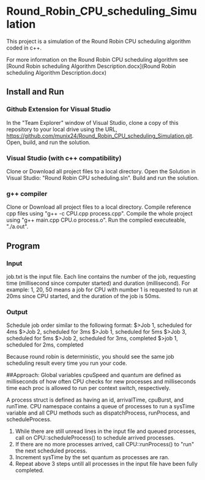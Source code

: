# Round_Robin_CPU_scheduling_Simulation

This project is a simulation of the Round Robin CPU scheduling algorithm coded in c++. 

For more information on the Round Robin CPU scheduling algorithm see [Round Robin scheduling Algorithm Description.docx](Round Robin scheduling Algorithm Description.docx)

## Install and Run
### Github Extension for Visual Studio
In the "Team Explorer" window of Visual Studio, clone a copy of this repository to your local drive using the URL, https://github.com/munix24/Round_Robin_CPU_scheduling_Simulation.git. Open, build, and run the solution.

### Visual Studio (with c++ compatibility)
Clone or Download all project files to a local directory. Open the Solution in Visual Studio: "Round Robin CPU scheduling.sln". Build and run the solution.

### g++ compiler
Clone or Download all project files to a local directory. Compile reference cpp files using "g++ -c CPU.cpp process.cpp". Compile the whole project using "g++ main.cpp CPU.o process.o". Run the compiled executeable, "./a.out".

## Program
### Input
job.txt is the input file. Each line contains the number of the job, requesting time (millisecond since computer started) and duration (millisecond). For example:
1, 20, 50
means a job for CPU with number 1 is requested to run at 20ms since CPU started, and the duration of the job is 50ms.

### Output
Schedule job order similar to the following format:
$>Job 1, scheduled for 4ms
$>Job 2, scheduled for 3ms
$>Job 1, scheduled for 5ms
$>Job 3, scheduled for 5ms
$>Job 2, scheduled for 3ms, completed
$>job 1, scheduled for 2ms, completed

Because round robin is deterministic, you should see the same job scheduling result every time you run your code.

##Approach:
Global variables cpuSpeed and quantum are defined as milliseconds of how often CPU checks for new processes and milliseconds time each proc is allowed to run per context switch, respectively.

A process struct is defined as having an id, arrivalTime, cpuBurst, and runTime. CPU namespace contains a queue of processes to run a sysTime variable and all CPU methods such as dispatchProcess, runProcess, and scheduleProcess. 
1. While there are still unread lines in the input file and queued processes, call on CPU::scheduleProcess() to schedule arrived processes. 
2. If there are no more processes arrived, call CPU::runProcess() to "run" the next scheduled process. 
3. Increment sysTime by the set quantum as processes are ran. 
4. Repeat above 3 steps untill all processes in the input file have been fully completed.
